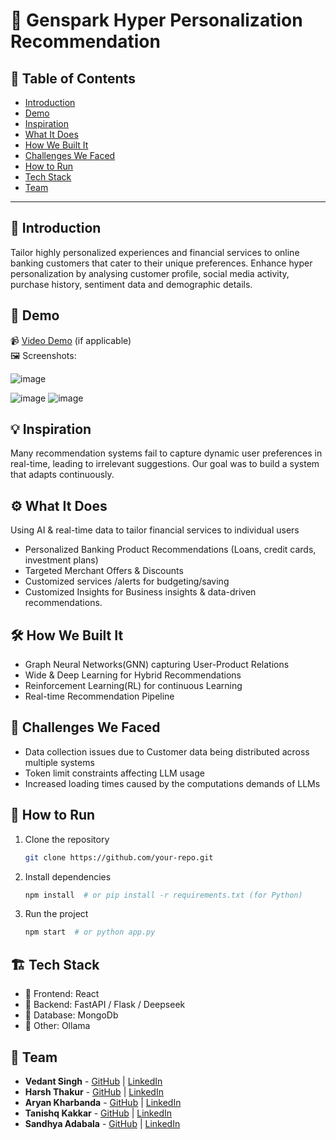 # 🚀 Genspark Hyper Personalization Recommendation

## 📌 Table of Contents
- [Introduction](#introduction)
- [Demo](#demo)
- [Inspiration](#inspiration)
- [What It Does](#what-it-does)
- [How We Built It](#how-we-built-it)
- [Challenges We Faced](#challenges-we-faced)
- [How to Run](#how-to-run)
- [Tech Stack](#tech-stack)
- [Team](#team)

----

## 🎯 Introduction
Tailor highly personalized experiences and financial services to online banking customers that cater to their unique preferences. 
Enhance hyper personalization by analysing customer profile, social media activity, purchase history, sentiment data and demographic details.


## 🎥 Demo
📹 [Video Demo](https://drive.google.com/file/d/10ADNtvQYxwn-M5IgftG2cnRWTmu9xzCa/view?usp=sharing) (if applicable)  
🖼️ Screenshots:

![image](https://github.com/user-attachments/assets/a198f9be-84aa-4d7d-9393-828610f1c6ff)

![image](https://github.com/user-attachments/assets/59303595-0e4a-4f3f-9d60-12e4974af543)
![image](https://github.com/user-attachments/assets/139fffd5-f754-4602-85e3-af3aca766676)



## 💡 Inspiration
Many recommendation systems fail to capture dynamic user preferences in real-time, leading to irrelevant suggestions. Our goal was to build a system that adapts continuously.

## ⚙️ What It Does
Using AI & real-time data to tailor financial services to individual users
- Personalized Banking Product Recommendations (Loans, credit cards, investment plans)
- Targeted Merchant Offers & Discounts 
- Customized services /alerts for budgeting/saving
- Customized Insights  for Business insights & data-driven recommendations. 

## 🛠️ How We Built It
- Graph Neural Networks(GNN) capturing User-Product Relations
- Wide & Deep Learning for Hybrid Recommendations
- Reinforcement Learning(RL) for continuous Learning
- Real-time Recommendation Pipeline


## 🚧 Challenges We Faced
- Data collection issues due to Customer data being distributed across multiple systems
- Token limit constraints affecting LLM usage
- Increased loading times caused by the computations demands of LLMs


## 🏃 How to Run
1. Clone the repository  
   ```sh
   git clone https://github.com/your-repo.git
   ```
2. Install dependencies  
   ```sh
   npm install  # or pip install -r requirements.txt (for Python)
   ```
3. Run the project  
   ```sh
   npm start  # or python app.py
   ```

## 🏗️ Tech Stack
- 🔹 Frontend: React 
- 🔹 Backend: FastAPI / Flask / Deepseek
- 🔹 Database: MongoDb
- 🔹 Other: Ollama

## 👥 Team
- **Vedant Singh** - [GitHub](https://github.com/vedant-11) | [LinkedIn](https://www.linkedin.com/in/vedant-singh-a7145020a/)
- **Harsh Thakur** - [GitHub](https://github.com/HarshThakur-08) | [LinkedIn](https://www.linkedin.com/in/harsh-thakur-b18b7920a/)
- **Aryan Kharbanda** - [GitHub](https://github.com/aryankharbanda) | [LinkedIn](https://www.linkedin.com/in/aryan-kharbanda-a6552a206/)
- **Tanishq Kakkar** - [GitHub](https://github.com/tanishq1308) | [LinkedIn](https://www.linkedin.com/in/tanishq-kakkar-663100201)
- **Sandhya Adabala** - [GitHub](https://github.com/sandhyaadabala) | [LinkedIn](https://www.linkedin.com/in/sandhya-adabala-7b44534/)
